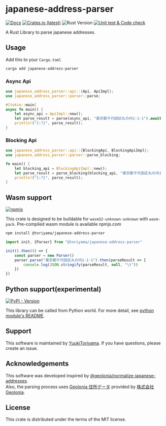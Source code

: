 # japanese-address-parser

[![Docs](https://docs.rs/japanese-address-parser/badge.svg)](https://docs.rs/japanese-address-parser)
[![Crates.io (latest)](https://img.shields.io/crates/v/japanese-address-parser)](https://crates.io/crates/japanese-address-parser)
![Rust Version](https://img.shields.io/badge/rust%20version-%3E%3D1.64.0-orange)
[![Unit test & Code check](https://github.com/YuukiToriyama/japanese-address-parser/actions/workflows/code-check.yaml/badge.svg)](https://github.com/YuukiToriyama/japanese-address-parser/actions/workflows/code-check.yaml)

A Rust Library to parse japanese addresses.

## Usage

Add this to your `Cargo.toml`

```bash
cargo add japanese-address-parser
```

### Async Api

```rust
use japanese_address_parser::api::{Api, ApiImpl};
use japanese_address_parser::parser::parse;

#[tokio::main]
async fn main() {
    let async_api = ApiImpl::new();
    let parse_result = parse(async_api, "東京都千代田区丸の内1-1-1").await;
    println!("{:?}", parse_result);
}
```

### Blocking Api

```rust
use japanese_address_parser::api::{BlockingApi, BlockingApiImpl};
use japanese_address_parser::parser::parse_blocking;

fn main() {
    let blocking_api = BlockingApiImpl::new();
    let parse_result = parse_blocking(blocking_api, "東京都千代田区丸の内1-1-1");
    println!("{:?}", parse_result);
}
```

## Wasm support

[![npmjs](https://img.shields.io/npm/v/%40toriyama/japanese-address-parser)](https://www.npmjs.com/package/@toriyama/japanese-address-parser)

This crate is designed to be buildable for `wasm32-unknown-unknown` with `wasm-pack`.
Pre-compiled wasm module is available npmjs.com

```bash
npm install @toriyama/japanese-address-parser
```

```javascript
import init, {Parser} from "@toriyama/japanese-address-parser"

init().then(() => {
    const parser = new Parser()
    parser.parse("東京都千代田区丸の内1-1-1").then(parseResult => {
        console.log(JSON.stringify(parseResult, null, "\t"))
    })
})
```

## Python support(experimental)

[![PyPI - Version](https://img.shields.io/pypi/v/japanese-address-parser-py)](https://pypi.org/project/japanese-address-parser-py/)

This library can be called from Python world. For more detail, see [python module's README](python/README.md).

## Support

This software is maintained by [YuukiToriyama](https://github.com/yuukitoriyama).
If you have questions, please create an issue.

## Acknowledgements

This software was developed inspired
by [@geolonia/normalize-japanese-addresses](https://github.com/geolonia/normalize-japanese-addresses).  
Also, the parsing process uses [Geolonia 住所データ](https://github.com/geolonia/japanese-addresses) provided
by [株式会社Geolonia](https://www.geolonia.com/company/).

## License

This crate is distributed under the terms of the MIT license.
